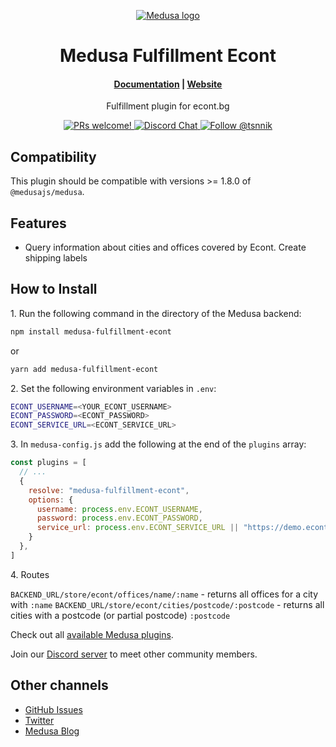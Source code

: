 <p align="center">
  <a href="https://www.medusajs.com">
  <picture>
    <source media="(prefers-color-scheme: dark)" srcset="https://user-images.githubusercontent.com/59018053/229103275-b5e482bb-4601-46e6-8142-244f531cebdb.svg">
    <source media="(prefers-color-scheme: light)" srcset="https://user-images.githubusercontent.com/59018053/229103726-e5b529a3-9b3f-4970-8a1f-c6af37f087bf.svg">
    <img alt="Medusa logo" src="https://user-images.githubusercontent.com/59018053/229103726-e5b529a3-9b3f-4970-8a1f-c6af37f087bf.svg">
    </picture>
  </a>
</p>
<h1 align="center">
  Medusa Fulfillment Econt
</h1>

<h4 align="center">
  <a href="https://docs.medusajs.com">Documentation</a> |
  <a href="https://www.medusajs.com">Website</a>
</h4>

<p align="center">
  Fulfillment plugin for econt.bg
</p>
<p align="center">
  <a href="https://github.com/medusajs/medusa/blob/master/CONTRIBUTING.md">
    <img src="https://img.shields.io/badge/PRs-welcome-brightgreen.svg?style=flat" alt="PRs welcome!" />
  </a>
  <a href="https://discord.gg/xpCwq3Kfn8">
    <img src="https://img.shields.io/badge/chat-on%20discord-7289DA.svg" alt="Discord Chat" />
  </a>
  <a href="https://twitter.com/intent/follow?screen_name=tsnnik">
    <img src="https://img.shields.io/twitter/follow/medusajs.svg?label=Follow%20@tsnnik" alt="Follow @tsnnik" />
  </a>
</p>

## Compatibility

This plugin should be compatible with versions >= 1.8.0 of `@medusajs/medusa`. 

## Features

- Query information about cities and offices covered by Econt. Create shipping labels

## How to Install

1\. Run the following command in the directory of the Medusa backend:

```bash
npm install medusa-fulfillment-econt
```

or

```bash
yarn add medusa-fulfillment-econt
```

2\. Set the following environment variables in `.env`:

```bash
ECONT_USERNAME=<YOUR_ECONT_USERNAME>
ECONT_PASSWORD=<ECONT_PASSWORD>
ECONT_SERVICE_URL=<ECONT_SERVICE_URL>
```

3\. In `medusa-config.js` add the following at the end of the `plugins` array:

```js
const plugins = [
  // ...
  {
    resolve: "medusa-fulfillment-econt",
    options: {
      username: process.env.ECONT_USERNAME,
      password: process.env.ECONT_PASSWORD,
      service_url: process.env.ECONT_SERVICE_URL || "https://demo.econt.com/ee/services",
    }
  },
]
```

4\. Routes

`BACKEND_URL/store/econt/offices/name/:name` - returns all offices for a city with `:name`
`BACKEND_URL/store/econt/cities/postcode/:postcode` - returns all cities with a postcode (or partial postcode) `:postcode`

Check out all [available Medusa plugins](https://medusajs.com/plugins/).


Join our [Discord server](https://discord.com/invite/medusajs) to meet other community members.

## Other channels

- [GitHub Issues](https://github.com/tsvetann/medusa-fulfillment-econt/issues)
- [Twitter](https://twitter.com/tsnnik)
- [Medusa Blog](https://medusajs.com/blog/)
